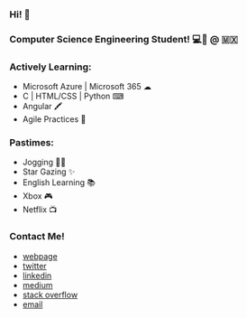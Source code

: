 ### Hi! 👋

### Computer Science Engineering Student! 💻🚀 @ :mexico:

### Actively Learning:
 - Microsoft Azure | Microsoft 365 ☁
 - C | HTML/CSS | Python ⌨
 - Angular 🖍️
 - Agile Practices 🧠
 
### Pastimes:
 - Jogging 🤸‍♂️
 - Star Gazing ✨
 - English Learning 📚
 - Xbox 🎮
 - Netflix 📺
 
### Contact Me!
 - <a href="https://msalazar97.github.io" target="_blank">webpage</a>
 - <a href="https://twitter.com/msalazar_97" target="_blank">twitter</a>
 - <a href="https://www.linkedin.com/in/manuel-salazar-avila/" target="_blank">linkedin</a>
 - <a href="https://msalazar97.medium.com/" target="_blank">medium</a>
 - <a href="https://stackoverflow.com/users/14415889/manuel-salazar-avila/" target="_blank">stack overflow</a>
 - <a href="mailto:manuel.salazaravila@outlook.com" target="_blank">email</a>
